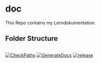 # doc

This Repo contains my Lerndokumentation.

## Folder Structure

```

```

[![CheckPaths](https://github.com/nico4mcs/doc/actions/workflows/CheckPaths.yml/badge.svg?branch=main)](https://github.com/nico4mcs/doc/actions/workflows/CheckPaths.yml)
[![GenerateDocs](https://github.com/nico4mcs/doc/actions/workflows/main.yml/badge.svg?branch=main)](https://github.com/nico4mcs/doc/actions/workflows/main.yml)
[![release](https://github.com/nico4mcs/doc/actions/workflows/release.yml/badge.svg?branch=main)](https://github.com/nico4mcs/doc/actions/workflows/release.yml)
